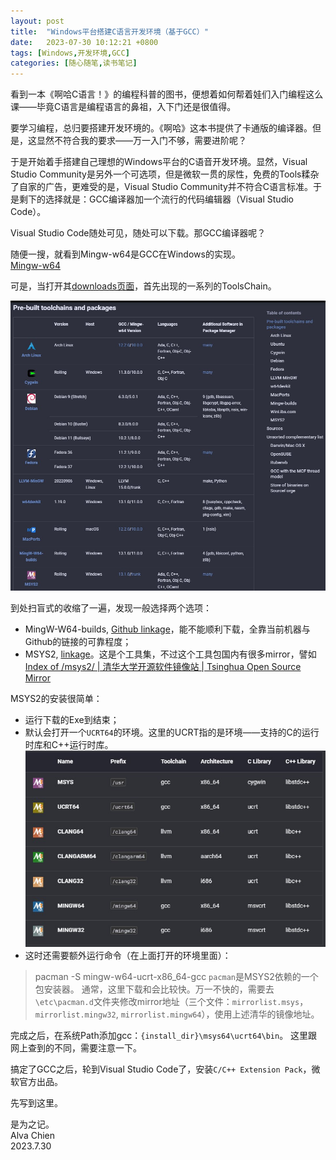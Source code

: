 ```yaml
---
layout: post
title:  "Windows平台搭建C语言开发环境（基于GCC）"
date:   2023-07-30 10:12:21 +0800
tags: [Windows,开发环境,GCC]
categories: [随心随笔,读书笔记]
---
```


看到一本《啊哈C语言！》的编程科普的图书，便想着如何帮着娃们入门编程这么课——毕竟C语言是编程语言的鼻祖，入下门还是很值得。

要学习编程，总归要搭建开发环境的。《啊哈》这本书提供了卡通版的编译器。但是，这显然不符合我的要求——万一入门不够，需要进阶呢？

于是开始着手搭建自己理想的Windows平台的C语音开发环境。显然，Visual Studio Community是另外一个可选项，但是微软一贯的尿性，免费的Tools糅杂了自家的广告，更难受的是，Visual Studio Community并不符合C语言标准。于是剩下的选择就是：GCC编译器加一个流行的代码编辑器（Visual Studio Code）。

Visual Studio Code随处可见，随处可以下载。那GCC编译器呢？

随便一搜，就看到Mingw-w64是GCC在Windows的实现。   
[Mingw-w64](https://www.mingw-w64.org/)

可是，当打开其[downloads页面](https://www.mingw-w64.org/downloads/)，首先出现的一系列的ToolsChain。   

![Mingw-w64 downloads](/assets/uploads/2023/07/mingw-download.jpg)


到处扫盲式的收缩了一遍，发现一般选择两个选项：
- MingW-W64-builds, [Github linkage](https://github.com/niXman/mingw-builds-binaries/releases)，能不能顺利下载，全靠当前机器与Github的链接的可靠程度；
- MSYS2, [linkage](https://www.msys2.org/)。这是个工具集，不过这个工具包国内有很多mirror，譬如[Index of /msys2/ | 清华大学开源软件镜像站 | Tsinghua Open Source Mirror](https://mirrors.tuna.tsinghua.edu.cn/msys2/)

MSYS2的安装很简单：
- 运行下载的Exe到结束； 
- 默认会打开一个`UCRT64`的环境。这里的UCRT指的是环境——支持的C的运行时库和C++运行时库。    
![Enviroments](/assets/uploads/2023/07/msys2_env.jpg)
- 这时还需要额外运行命令（在上面打开的环境里面）：
> pacman -S mingw-w64-ucrt-x86_64-gcc
`pacman`是MSYS2依赖的一个包安装器。 通常，这里下载和会比较快。万一不快的，需要去`\etc\pacman.d`文件夹修改mirror地址（三个文件：`mirrorlist.msys`，`mirrorlist.mingw32`, `mirrorlist.mingw64`），使用上述清华的镜像地址。

完成之后，在系统Path添加gcc：`{install_dir}\msys64\ucrt64\bin`。 这里跟网上查到的不同，需要注意一下。

搞定了GCC之后，轮到Visual Studio Code了，安装`C/C++ Extension Pack`，微软官方出品。

先写到这里。

是为之记。   
Alva Chien    
2023.7.30   